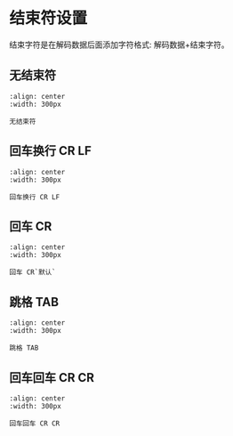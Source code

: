 # 结束符设置
结束字符是在解码数据后面添加字符格式: 解码数据+结束字符。

## 无结束符

```{figure} ../../media/3030050.png
:align: center
:width: 300px

无结束符
```


## 回车换行 CR LF

```{figure} ../../media/3030051.png
:align: center
:width: 300px

回车换行 CR LF
```


## 回车 CR

```{figure} ../../media/3030052.png
:align: center
:width: 300px

回车 CR`默认`
```


## 跳格 TAB

```{figure} ../../media/3030053.png
:align: center
:width: 300px

跳格 TAB
```


## 回车回车 CR CR

```{figure} ../../media/3030054.png
:align: center
:width: 300px

回车回车 CR CR
```
